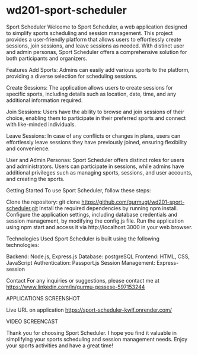 # wd201-sport-scheduler
Sport Scheduler
Welcome to Sport Scheduler, a web application designed to simplify sports scheduling and session management. This project provides a user-friendly platform that allows users to effortlessly create sessions, join sessions, and leave sessions as needed. With distinct user and admin personas, Sport Scheduler offers a comprehensive solution for both participants and organizers.

Features
Add Sports: Admins can easily add various sports to the platform, providing a diverse selection for scheduling sessions.

Create Sessions: The application allows users to create sessions for specific sports, including details such as location, date, time, and any additional information required.

Join Sessions: Users have the ability to browse and join sessions of their choice, enabling them to participate in their preferred sports and connect with like-minded individuals.

Leave Sessions: In case of any conflicts or changes in plans, users can effortlessly leave sessions they have previously joined, ensuring flexibility and convenience.

User and Admin Personas: Sport Scheduler offers distinct roles for users and administrators. Users can participate in sessions, while admins have additional privileges such as managing sports, sessions, and user accounts, and creating the sports.

Getting Started
To use Sport Scheduler, follow these steps:

Clone the repository: git clone https://github.com/gurmugt/wd201-sport-scheduler.git
Install the required dependencies by running npm install.
Configure the application settings, including database credentials and session management, by modifying the config.js file.
Run the application using npm start and access it via http://localhost:3000 in your web browser.

Technologies Used
Sport Scheduler is built using the following technologies:

Backend: Node.js, Express.js
Database: postgreSQL
Frontend: HTML, CSS, JavaScript
Authentication: Passport.js
Session Management: Express-session

Contact
For any inquiries or suggestions, please contact me at https://www.linkedin.com/in/gurmu-gessese-597153244

APPLICATIONS SCREENSHOT


Live URL on application
https://sport-scheduler-kwlf.onrender.com/

VIDEO SCREENCAST


Thank you for choosing Sport Scheduler. I hope you find it valuable in simplifying your sports scheduling and session management needs. Enjoy your sports activities and have a great time!
